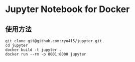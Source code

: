 # Jupyter Notebook for Docker
## 使用方法
```
git clone git@github.com:ryo415/jupyter.git
cd jupyter
docker build -t jupyter .
docker run --rm -p 8001:8000 jupyter
```
